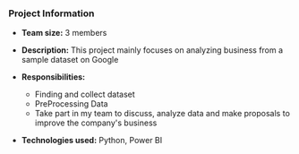 ### Project Information

- **Team size:** 3 members

- **Description:** This project mainly focuses on analyzing business from a sample dataset on Google

- **Responsibilities:** 
  - Finding and collect dataset
  - PreProcessing Data
  - Take part in my team to discuss, analyze data and make proposals to improve the company's business 

- **Technologies used:** Python, Power BI
